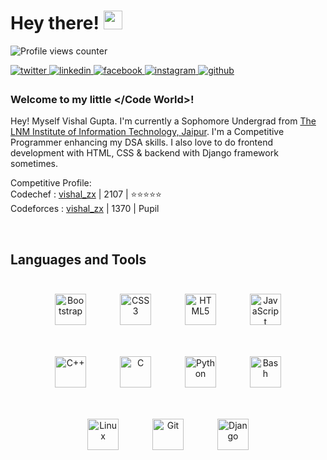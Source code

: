 # Hey there! <a target="_blank" rel="noopener noreferrer" href="https://raw.githubusercontent.com/MartinHeinz/MartinHeinz/master/wave.gif"><img src="https://raw.githubusercontent.com/MartinHeinz/MartinHeinz/master/wave.gif" width="30px" style="max-width:100%;"></a>
  

![Profile views counter](https://komarev.com/ghpvc/?username=vishal-zx&&style=flat-square)  
  

<a href="https://twitter.com/vishal_zx" target="_blank">
<img src=https://img.shields.io/badge/twitter-%2300acee.svg?&style=for-the-badge&logo=twitter&logoColor=white alt=twitter style="margin-bottom: 5px;" />
</a>
<a href="https://linkedin.com/in/vishal-zx" target="_blank">
<img src=https://img.shields.io/badge/linkedin-%231E77B5.svg?&style=for-the-badge&logo=linkedin&logoColor=white alt=linkedin style="margin-bottom: 5px;" />
</a>
<a href="https://www.facebook.com/vishalgzx" target="_blank">
<img src=https://img.shields.io/badge/facebook-%232E87FB.svg?&style=for-the-badge&logo=facebook&logoColor=white alt=facebook style="margin-bottom: 5px;" />
</a>
<a href="https://instagram.com/vishalagrawal__" target="_blank">
<img src=https://img.shields.io/badge/instagram-%23000000.svg?&style=for-the-badge&logo=instagram&logoColor=white alt=instagram style="margin-bottom: 5px;" />
</a>
<a href="https://github.com/vishal-zx" target="_blank">
<img src=https://img.shields.io/badge/github-%2324292e.svg?&style=for-the-badge&logo=github&logoColor=white alt=github style="margin-bottom: 5px;" />
</a>



### Welcome to my little </Code World>!  
Hey! Myself Vishal Gupta. I'm currently a Sophomore Undergrad from <a href="https://www.lnmiit.ac.in" target="_blank">The LNM Institute of Information Technology, Jaipur</a>. I'm a Competitive Programmer enhancing my DSA skills.
I also love to do frontend development with HTML, CSS  & backend with Django framework sometimes.  

Competitive Profile:
<br>
Codechef : <a href ="https://www.codechef.com/users/vishal_zx" target="blank">vishal_zx</a> | 2107 | ⭐⭐⭐⭐⭐ 
<br>
Codeforces : <a href ="https://www.codeforces.com/profile/vishal_zx" target="_blank">vishal_zx</a> | 1370 | Pupil

<br/>  


## Languages and Tools  
<div align="center">  
<img style="margin: 25px" src="https://profilinator.rishav.dev/skills-assets/bootstrap-plain.svg" alt="Bootstrap" height="50" />  
<img style="margin: 25px" src="https://profilinator.rishav.dev/skills-assets/css3-original-wordmark.svg" alt="CSS3" height="50" />  
<img style="margin: 25px" src="https://profilinator.rishav.dev/skills-assets/html5-original-wordmark.svg" alt="HTML5" height="50" />  
<img style="margin: 25px" src="https://profilinator.rishav.dev/skills-assets/javascript-original.svg" alt="JavaScript" height="50">  
<img style="margin: 25px" src="https://profilinator.rishav.dev/skills-assets/cplusplus-original.svg" alt="C++" height="50" />  
<img style="margin: 25px" src="https://profilinator.rishav.dev/skills-assets/c-original.svg" alt="C" height="50" />  
<img style="margin: 25px" src="https://profilinator.rishav.dev/skills-assets/python-original.svg" alt="Python" height="50" />  
<img style="margin: 25px" src="https://profilinator.rishav.dev/skills-assets/gnu_bash-icon.svg" alt="Bash" height="50" />  
<img style="margin: 25px" src="https://profilinator.rishav.dev/skills-assets/linux-original.svg" alt="Linux" height="50" />  
<img style="margin: 25px" src="https://profilinator.rishav.dev/skills-assets/git-scm-icon.svg" alt="Git" height="50" />  
<img style="margin: 25px" src="https://profilinator.rishav.dev/skills-assets/django-original.svg" alt="Django" height="50" />  
</div>  

<br/>  
